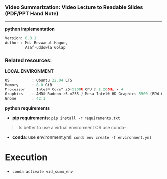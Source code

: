 ### Video Summarization: Video Lecture to Readable Slides (PDF/PPT Hand Note)
----

**python implementation**

```python
Version: 0.0.1  
Author : Md. Rezwanul Haque,
         Asaf-uddowla Golap
```
### **Related resources**:


**LOCAL ENVIRONMENT**  
```python
OS          : Ubuntu 22.04 LTS       
Memory      : 8.0 GiB 
Processor   : Intel® Core™ i5-5200U CPU @ 2.20GHz × 4    
Graphics    : AMD® Radeon r5 m255 / Mesa Intel® HD Graphics 5500 (BDW GT2)  
Gnome       : 42.1 
```

**python requirements**
* **pip requirements**: ```pip install -r requirements.txt``` 
> Its better to use a virtual environment 
OR use conda-
* **conda**: use environment.yml: ```conda env create -f environment.yml```


# Execution
- ```conda activate vid_summ_env```

<!-- **LaTex Utils Install**

```sudo apt install texlive-latex-base```

```sudo apt-get install texlive-latex-extra```

# Execution
- ```conda activate your_env```
- ```cd scripts```
- run: ```./server.sh```


- use **debug.ipynb** for visualization -->